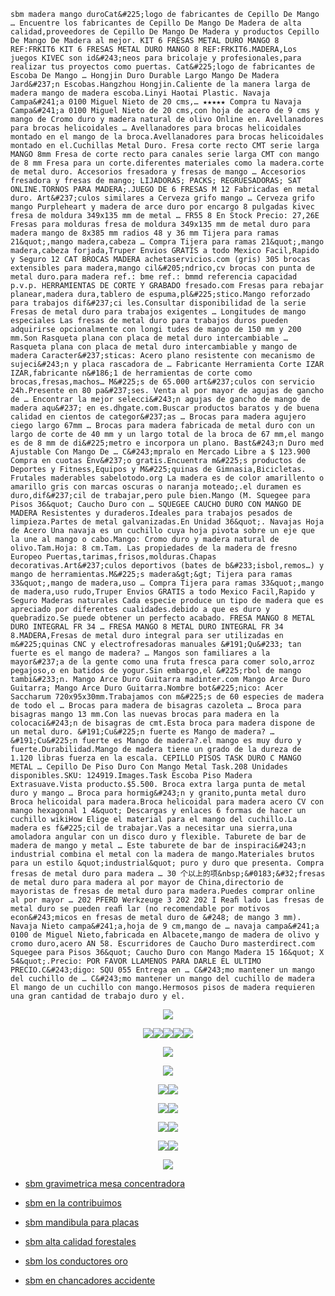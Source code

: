 
```
sbm madera mango duroCat&#225;logo de fabricantes de Cepillo De Mango … Encuentre los fabricantes de Cepillo De Mango De Madera de alta calidad,proveedores de Cepillo De Mango De Madera y productos Cepillo De Mango De Madera al mejor. KIT 6 FRESAS METAL DURO MANGO 8 REF:FRKIT6 KIT 6 FRESAS METAL DURO MANGO 8 REF:FRKIT6.MADERA,Los juegos KIVEC son id&#243;neos para bricolaje y profesionales,para realizar tus proyectos como puertas. Cat&#225;logo de fabricantes de Escoba De Mango … Hongjin Duro Durable Largo Mango De Madera Jard&#237;n Escobas.Hangzhou Hongjin.Caliente de la manera larga de madera mango de madera escoba.Linyi Haotai Plastic. Navaja Campa&#241;a 0100 Miguel Nieto de 20 cms,… ★★★★★ Compra tu Navaja Campa&#241;a 0100 Miguel Nieto de 20 cms,con hoja de acero de 9 cms y mango de Cromo duro y madera natural de olivo Online en. Avellanadores para brocas helicoidales … Avellanadores para brocas helicoidales montado en el mango de la broca.Avellanadores para brocas helicoidales montado en el.Cuchillas Metal Duro. Fresa corte recto CMT serie larga MANGO 8mm Fresa de corte recto para canales serie larga CMT con mango de 8 mm Fresa para un corte.diferentes materiales como la madera.corte de metal duro. Accesorios fresadora y fresas de mango … Accesorios fresadora y fresas de mango; LIJADORAS; PACKS; REGRUESADORAS; SAT ONLINE.TORNOS PARA MADERA;.JUEGO DE 6 FRESAS M 12 Fabricadas en metal duro. Art&#237;culos similares a Cerveza grifo mango … Cerveza grifo mango Purpleheart y madera de arce duro por encargo 8 pulgadas kivec fresa de moldura 349x135 mm de metal … FR55 8 En Stock Precio: 27,26E Fresas para molduras fresa de moldura 349x135 mm de metal duro para madera mango de 8x385 mm radios 48 y 36 mm Tijera para ramas 21&quot;,mango madera,cabeza … Compra Tijera para ramas 21&quot;,mango madera,cabeza forjada,Truper Envios GRATIS a todo Mexico Facil,Rapido y Seguro 12 CAT BROCAS MADERA achetaservicios.com (gris) 305 brocas extensibles para madera,mango cil&#205;ndrico,cv brocas con punta de metal duro.para madera ref.: bme ref.: bmmd referencia capacidad p.v.p. HERRAMIENTAS DE CORTE Y GRABADO fresado.com Fresas para rebajar planear,madera dura,tablero de espuma,pl&#225;stico.Mango reforzado para trabajos dif&#237;ci les.Consultar disponibilidad de la serie Fresas de metal duro para trabajos exigentes … Longitudes de mango especiales Las fresas de metal duro para trabajos duros pueden adquirirse opcionalmente con longi tudes de mango de 150 mm y 200 mm.Son Rasqueta plana con placa de metal duro intercambiable … Rasqueta plana con placa de metal duro intercambiable y mango de madera Caracter&#237;sticas: Acero plano resistente con mecanismo de sujeci&#243;n y placa rascadora de … Fabricante Herramienta Corte IZAR IZAR,fabricante n&#186;1 de herramientas de corte como brocas,fresas,machos… M&#225;s de 65.000 art&#237;culos con servicio 24h.Presente en 80 pa&#237;ses. Venta al por mayor de agujas de gancho de … Encontrar la mejor selecci&#243;n agujas de gancho de mango de madera aqu&#237; en es.dhgate.com.Buscar productos baratos y de buena calidad en cientos de categor&#237;as … Brocas para madera agujero ciego largo 67mm … Brocas para madera fabricada de metal duro con un largo de corte de 40 mm y un largo total de la broca de 67 mm,el mango es de 8 mm de di&#225;metro e incorpora un plano. Bast&#243;n Duro med Ajustable Con Mango De … C&#243;mpralo en Mercado Libre a $ 123.900 Compra en cuotas Env&#237;o gratis.Encuentra m&#225;s productos de Deportes y Fitness,Equipos y M&#225;quinas de Gimnasia,Bicicletas. Frutales maderables sabelotodo.org La madera es de color amarillento o amarillo gris con marcas oscuras o naranja moteado;.el duramen es duro,dif&#237;cil de trabajar,pero pule bien.Mango (M. Squegee para Pisos 36&quot; Caucho Duro con … SQUEGEE CAUCHO DURO CON MANGO DE MADERA Resistentes y duraderos.Ideales para trabajos pesados de limpieza.Partes de metal galvanizadas.En Unidad 36&quot;. Navajas Hoja de Acero Una navaja es un cuchillo cuya hoja pivota sobre un eje que la une al mango o cabo.Mango: Cromo duro y madera natural de olivo.Tam.Hoja: 8 cm.Tam. Las propiedades de la madera de fresno Europeo Puertas,tarimas,frisos,molduras.Chapas decorativas.Art&#237;culos deportivos (bates de b&#233;isbol,remos…) y mango de herramientas.M&#225;s madera&gt;&gt; Tijera para ramas 33&quot;,mango de madera,uso … Compra Tijera para ramas 33&quot;,mango de madera,uso rudo,Truper Envios GRATIS a todo Mexico Facil,Rapido y Seguro Maderas naturales Cada especie produce un tipo de madera que es apreciado por diferentes cualidades.debido a que es duro y quebradizo.Se puede obtener un perfecto acabado. FRESA MANGO 8 METAL DURO INTEGRAL FR 34 … FRESA MANGO 8 METAL DURO INTEGRAL FR 34 8.MADERA,Fresas de metal duro integral para ser utilizadas en m&#225;quinas CNC y electrofresadoras manuales &#191;Qu&#233; tan fuerte es el mango de madera? … Mangos son familiares a la mayor&#237;a de la gente como una fruta fresca para comer solo,arroz pegajoso,o en batidos de yogur.Sin embargo,el &#225;rbol de mango tambi&#233;n. Mango Arce Duro Guitarra madinter.com Mango Arce Duro Guitarra; Mango Arce Duro Guitarra.Nombre bot&#225;nico: Acer Saccharum 720x95x30mm.Trabajamos con m&#225;s de 60 especies de madera de todo el … Brocas para madera de bisagras cazoleta … Broca para bisagras mango 13 mm.Con las nuevas brocas para madera en la colocaci&#243;n de bisagras de cmt.Esta broca para madera dispone de un metal duro. &#191;Cu&#225;n fuerte es Mango de madera? … &#191;Cu&#225;n fuerte es Mango de madera?.el mango es muy duro y fuerte.Durabilidad.Mango de madera tiene un grado de la dureza de 1.120 libras fuerza en la escala. CEPILLO PISOS TASK DURO C MANGO METAL … Cepillo De Piso Duro Con Mango Metal Task.208 Unidades disponibles.SKU: 124919.Images.Task Escoba Piso Madera Extrasuave.Vista producto.$5.500. Broca extra larga punta de metal duro y mango … Broca para hormig&#243;n y granito,punta metal duro Broca helicoidal para madera.Broca helicoidal para madera acero CV con mango hexagonal 1 4&quot; Descargas y enlaces 6 formas de hacer un cuchillo wikiHow Elige el material para el mango del cuchillo.La madera es f&#225;cil de trabajar.Vas a necesitar una sierra,una amoladora angular con un disco duro y flexible. Taburete de bar de madera de mango y metal … Este taburete de bar de inspiraci&#243;n industrial combina el metal con la madera de mango.Materiales brutos para un estilo &quot;industrial&quot; puro y duro que presenta. Compra fresas de metal duro para madera … 30 个以上的项&nbsp;&#0183;&#32;fresas de metal duro para madera al por mayor de China,directorio de mayoristas de fresas de metal duro para madera.Puedes comprar online al por mayor … 202 PFERD Werkzeuge 3 202 202 I Reaﬁ lado Las fresas de metal duro se pueden reaﬁ lar (no recomendable por motivos econ&#243;micos en fresas de metal duro de &#248; de mango 3 mm). Navaja Nieto campa&#241;a,hoja de 9 cm,mango de … navaja campa&#241;a 0100 de Miguel Nieto,fabricada en Albacete,mango de madera de olivo y cromo duro,acero AN 58. Escurridores de Caucho Duro masterdirect.com Squegee para Pisos 36&quot; Caucho Duro con Mango Madera 15 16&quot; X 54&quot;.Precio: POR FAVOR LLAMENOS PARA DARLE EL ULTIMO PRECIO.C&#243;digo: SQU 055 Entrega en … C&#243;mo mantener un mango del cuchillo de … C&#243;mo mantener un mango del cuchillo de madera El mango de un cuchillo con mango.Hermosos pisos de madera requieren una gran cantidad de trabajo duro y el. 
```

<div align="center">

<a href="https://es-crusher.shibang-china.com/github&k=sbm+madera+mango+duro"><img src="https://static.shibang-china.com/es/crusher/logo.jpg"></a>

<a href="https://es-crusher.shibang-china.com/github&k=sbm+madera+mango+duro"><img src="https://static.shibang-china.com/es/crusher/index.jpg"></a><a href="https://es-crusher.shibang-china.com/material.htmlgithub&k=sbm+madera+mango+duro"><img src="https://static.shibang-china.com/es/crusher/material.jpg"></a><a href="https://es-crusher.shibang-china.com/application.htmlgithub&k=sbm+madera+mango+duro"><img src="https://static.shibang-china.com/es/crusher/application.jpg"></a><a href="https://es-crusher.shibang-china.com/aboutus.htmlgithub&k=sbm+madera+mango+duro"><img src="https://static.shibang-china.com/es/crusher/aboutus.jpg"></a><a href="https://es-crusher.shibang-china.com/contact.htmlgithub&k=sbm+madera+mango+duro"><img src="https://static.shibang-china.com/es/crusher/contact.jpg"></a>

<a href="https://es-crusher.shibang-china.com/github&k=sbm+madera+mango+duro"><img src="https://static.shibang-china.com/es/crusher/banner.jpg"></a>

<a href="https://swt.shibang-china.com/github&k=sbm+madera+mango+duro"><img src="https://static.shibang-china.com/es/crusher/text.jpg"></a>

<a href="https://swt.shibang-china.com/github&k=sbm+madera+mango+duro"><img src="https://static.shibang-china.com/es/crusher/chat.jpg"></a><a href="https://es-crusher.shibang-china.com/contact.htmlgithub&k=sbm+madera+mango+duro"><img src="https://static.shibang-china.com/es/crusher/message.jpg"></a>

<a href="https://es-crusher.shibang-china.com/products/pe.htmlgithub&k=sbm+madera+mango+duro"><img src="https://static.shibang-china.com/es/crusher/pe.jpg"></a><a href="https://es-crusher.shibang-china.com/products/pf.htmlgithub&k=sbm+madera+mango+duro"><img src="https://static.shibang-china.com/es/crusher/pf.jpg"></a>

<a href="https://es-crusher.shibang-china.com/products/hpt.htmlgithub&k=sbm+madera+mango+duro"><img src="https://static.shibang-china.com/es/crusher/hpt.jpg"></a><a href="https://es-crusher.shibang-china.com/products/vsi.htmlgithub&k=sbm+madera+mango+duro"><img src="https://static.shibang-china.com/es/crusher/vsi.jpg"></a>

<a href="https://es-crusher.shibang-china.com/products/klv.htmlgithub&k=sbm+madera+mango+duro"><img src="https://static.shibang-china.com/es/crusher/klv.jpg"></a><a href="https://es-crusher.shibang-china.com/products/portable.htmlgithub&k=sbm+madera+mango+duro"><img src="https://static.shibang-china.com/es/crusher/portable.jpg"></a>

<a href="https://swt.shibang-china.com/github&k=sbm+madera+mango+duro"><img src="https://static.shibang-china.com/es/crusher/case.jpg"></a>

</div>


* [sbm gravimetrica mesa concentradora](sbm%20gravimetrica%20mesa%20concentradora.md)

* [sbm en la contribuimos](sbm%20en%20la%20contribuimos.md)

* [sbm mandibula para placas](sbm%20mandibula%20para%20placas.md)

* [sbm alta calidad forestales](sbm%20alta%20calidad%20forestales.md)

* [sbm los conductores oro](sbm%20los%20conductores%20oro.md)

* [sbm en chancadores accidente](sbm%20en%20chancadores%20accidente.md)